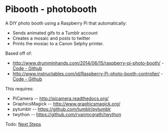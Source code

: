 Pibooth - photobooth
=======================

A DIY photo booth using a Raspberry Pi that automatically:
- Sends animated gifs to a Tumblr account
- Creates a mosaic and posts to twitter
- Prints the mosiac to a Canon Selphy printer. 

Based off of: 
 - http://www.drumminhands.com/2014/06/15/raspberry-pi-photo-booth/ -  [Code - Github](https://github.com/drumminhands/drumminhands_photobooth)
 - http://www.instructables.com/id/Raspberry-Pi-photo-booth-controller/  - [Code - Github](https://github.com/safay/RPi_photobooth)

This requires:
  - PiCamera -- http://picamera.readthedocs.org/
  - GraphicsMagick -- http://www.graphicsmagick.org/
  - pytumblr -- https://github.com/tumblr/pytumblr
  - twython -- https://github.com/ryanmcgrath/twython

Todo:
[Next Steps](nextsteps.md)
